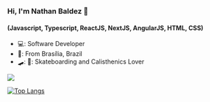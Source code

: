 ### Hi, I'm Nathan Baldez 👋
#### (Javascript, Typescript, ReactJS, NextJS, AngularJS, HTML, CSS)
* 💻: Software Developer
* 🏡: From Brasília, Brazil 
* 🛹: 💪: Skateboarding and Calisthenics Lover

[<img src="https://img.shields.io/badge/linkedin-%230077B5.svg?&style=for-the-badge&logo=linkedin&logoColor=white" />](https://www.linkedin.com/in/nathan-baldez-380684197/)

[![Top Langs](https://github-readme-stats.vercel.app/api/top-langs/?username=nthbaldez)](https://github.com/nthbaldez/github-readme-stats)
